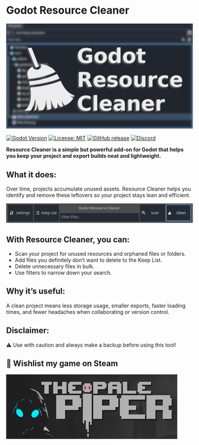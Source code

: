 # Godot Resource Cleaner

![Godot Resource Cleaner](images/header.png)

[![Godot Version](https://img.shields.io/badge/Godot-4.x-blue?style=for-the-badge&logo=godot-engine)](https://godotengine.org/)
[![License: MIT](https://img.shields.io/badge/License-MIT-green.svg?style=for-the-badge)](LICENSE)
[![GitHub release](https://img.shields.io/github/v/release/ijoschek/GodotResourceCleaner?style=for-the-badge)](https://github.com/ijoschek/GodotResourceCleaner/releases)
[![Discord](https://img.shields.io/discord/705291584563839086?style=for-the-badge&logo=discord&label=Discord)](https://discord.com/invite/tbv9zUyPpQ)

**Resource Cleaner is a simple but powerful add-on for Godot that helps you keep your project and export builds neat and lightweight.**

## What it does:
Over time, projects accumulate unused assets. Resource Cleaner helps you identify and remove these leftovers so your project stays lean and efficient.

![Screenshot](images/screen.png)

## With Resource Cleaner, you can:

- Scan your project for unused resources and orphaned files or folders.
- Add files you definitely don’t want to delete to the Keep List.
- Delete unnecessary files in bulk.
- Use filters to narrow down your search.

## Why it’s useful:

A clean project means less storage usage, smaller exports, faster loading times, and fewer headaches when collaborating or version control.

## Disclaimer:

⚠️ Use with caution and always make a backup before using this tool!

## 💖 Wishlist my game on Steam
[![The Pale Piper](images/tpp.png)](https://store.steampowered.com/app/2925120/The_Pale_Piper/)